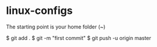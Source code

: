 # linux-configs

The starting point is your home folder (~)

$ git add .
$ git -m "first commit"
$ git push -u origin master
